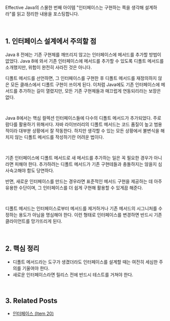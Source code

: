 Effective Java의 스물한 번째 아이템 "인터페이스는 구현하는 쪽을 생각해 설계하라"를 읽고 정리한 내용을 포스팅합니다.

<br>

## 1. 인터페이스 설계에서 주의할 점

Java 8 전에는 기존 구현체를 깨뜨리지 않고는 인터페이스에 메서드를 추가할 방법이 없었다. Java 8에 와서 기존 인터페이스에 메서드를 추가할 수 있도록 디폴트 메서드를 소개했지만, 위험이 완전히 사라진 것은 아니다.

디폴트 메서드를 선언하면, 그 인터페이스를 구현한 후 디폴트 메서드를 재정의하지 않은 모든 클래스에서 디폴트 구현이 쓰이게 된다. 이처럼 Java에도 기존 인터페이스에 메서드를 추가하는 길이 열렸지만, 모든 기존 구현체들과 매끄럽게 연동되리라는 보장은 없다. 

<br>

Java 8에서는 핵심 컬렉션 인터페이스들에 다수의 디폴트 메서드가 추가되었다. 주로 람다를 활용하기 위해서다. 자바 라이브러리의 디폴트 메서드는 코드 품질이 높고 범용적이라 대부분 상황에서 잘 작동한다. 하지만 생각할 수 있는 모든 상황에서 불변식을 해치지 않는 디폴트 메서드를 작성하기란 어려운 법이다. 

<br>

기존 인터페이스에 디폴트 메서드로 새 메서드를 추가하는 일은 꼭 필요한 경우가 아니라면 피해야 한다. 추가하려는 디폴트 메서드가 기존 구현테들과 충돌하지는 않을지 심사숙고해야 함도 당연하다. 

반면, 새로운 인터페이스를 만드는 경우라면 표준적인 메서드 구현을 제공하는 데 아주 유용한 수단이며, 그 인터페이스를 더 쉽게 구현해 활용할 수 있게끔 해준다. 

<br>

디폴트 메서드는 인터페이스로부터 메서드를 제거하거나 기존 메서드의 시그니처를 수정하는 용도가 아님을 명심해야 한다. 이런 형태로 인터페이스를 변경하면 반드시 기존 클라이언트를 망가뜨리게 된다.

<br>

## 2. 핵심 정리

- 디폴트 메서드라는 도구가 생겼더라도 인터페이스를 설계할 때는 여전히 세심한 주의를 기울여야 한다.
- 새로운 인터페이스라면 릴리스 전에 반드시 테스트를 거쳐야 한다.

<br>

## 3. Related Posts

- [인터페이스 (Item 20)](https://heung27.github.io/posts/item-20-%EC%B6%94%EC%83%81-%ED%81%B4%EB%9E%98%EC%8A%A4%EB%B3%B4%EB%8B%A4%EB%8A%94-%EC%9D%B8%ED%84%B0%ED%8E%98%EC%9D%B4%EC%8A%A4%EB%A5%BC-%EC%9A%B0%EC%84%A0%ED%95%98%EB%9D%BC/)
